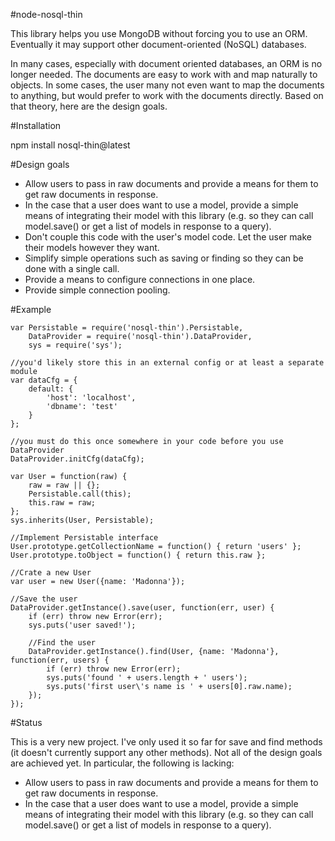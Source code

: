 #node-nosql-thin

This library helps you use MongoDB without forcing you to use an ORM. Eventually it may support other
document-oriented (NoSQL) databases.

In many cases, especially with document oriented databases, an ORM is no longer needed. The documents
are easy to work with and map naturally to objects. In some cases, the user many not even want to
map the documents to anything, but would prefer to work with the documents directly. Based on that
theory, here are the design goals.

#Installation

npm install nosql-thin@latest

#Design goals

 - Allow users to pass in raw documents and provide a means for them to get raw documents in response.
 - In the case that a user does want to use a model, provide a simple means of integrating their model
   with this library (e.g. so they can call model.save() or get a list of models in response to a query).
 - Don't couple this code with the user's model code. Let the user make their models however they want.
 - Simplify simple operations such as saving or finding so they can be done with a single call.
 - Provide a means to configure connections in one place.
 - Provide simple connection pooling.

#Example

    var Persistable = require('nosql-thin').Persistable,
        DataProvider = require('nosql-thin').DataProvider,
        sys = require('sys');

    //you'd likely store this in an external config or at least a separate module
    var dataCfg = {
        default: {
            'host': 'localhost',
            'dbname': 'test'
        }
    };

    //you must do this once somewhere in your code before you use DataProvider
    DataProvider.initCfg(dataCfg);

    var User = function(raw) {
        raw = raw || {};
        Persistable.call(this);
        this.raw = raw;
    };
    sys.inherits(User, Persistable);

    //Implement Persistable interface
    User.prototype.getCollectionName = function() { return 'users' };
    User.prototype.toObject = function() { return this.raw };

    //Crate a new User
    var user = new User({name: 'Madonna'});

    //Save the user
    DataProvider.getInstance().save(user, function(err, user) {
        if (err) throw new Error(err);
        sys.puts('user saved!');

        //Find the user
        DataProvider.getInstance().find(User, {name: 'Madonna'}, function(err, users) {
            if (err) throw new Error(err);
            sys.puts('found ' + users.length + ' users');
            sys.puts('first user\'s name is ' + users[0].raw.name);
        });
    });

#Status

This is a very new project. I've only used it so far for save and find methods (it doesn't currently
support any other methods). Not all of the design goals are achieved yet. In particular, the following
is lacking:

 - Allow users to pass in raw documents and provide a means for them to get raw documents in response.
 - In the case that a user does want to use a model, provide a simple means of integrating their model
   with this library (e.g. so they can call model.save() or get a list of models in response to a query).
